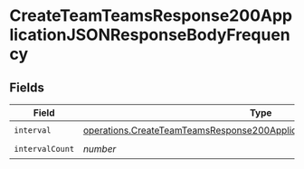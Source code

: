 # CreateTeamTeamsResponse200ApplicationJSONResponseBodyFrequency


## Fields

| Field                                                                                                                                                                | Type                                                                                                                                                                 | Required                                                                                                                                                             | Description                                                                                                                                                          |
| -------------------------------------------------------------------------------------------------------------------------------------------------------------------- | -------------------------------------------------------------------------------------------------------------------------------------------------------------------- | -------------------------------------------------------------------------------------------------------------------------------------------------------------------- | -------------------------------------------------------------------------------------------------------------------------------------------------------------------- |
| `interval`                                                                                                                                                           | [operations.CreateTeamTeamsResponse200ApplicationJSONResponseBodyInterval](../../models/operations/createteamteamsresponse200applicationjsonresponsebodyinterval.md) | :heavy_check_mark:                                                                                                                                                   | N/A                                                                                                                                                                  |
| `intervalCount`                                                                                                                                                      | *number*                                                                                                                                                             | :heavy_check_mark:                                                                                                                                                   | N/A                                                                                                                                                                  |